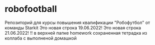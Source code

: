 # robofootball
Репозиторий для курсы повышения квалификации  "Робофутбол" от команды Starkit
Это новая строка 19.06.2022!
Это новая строка 21.06.2022!
!! в верхней папке homework сохраненная тетрадка из коллаба с выполненой домашкой
